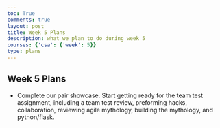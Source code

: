 ```yaml
---
toc: True
comments: true
layout: post
title: Week 5 Plans
description: what we plan to do during week 5
courses: {'csa': {'week': 5}}
type: plans
---
```

## Week 5 Plans
- Complete our pair showcase. Start getting ready for the team test assignment, including a team test review, preforming hacks, collaboration, reviewing agile mythology, building the mythology, and python/flask. 